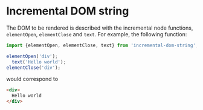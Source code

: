 # Incremental DOM string

The DOM to be rendered is described with the incremental node functions, `elementOpen`, `elementClose` and `text`. For example, the following function:

```js
import {elementOpen, elementClose, text} from 'incremental-dom-string';

elementOpen('div');
  text('Hello world');
elementClose('div');
```
would correspond to

```html
<div>
  Hello world
</div>
```
